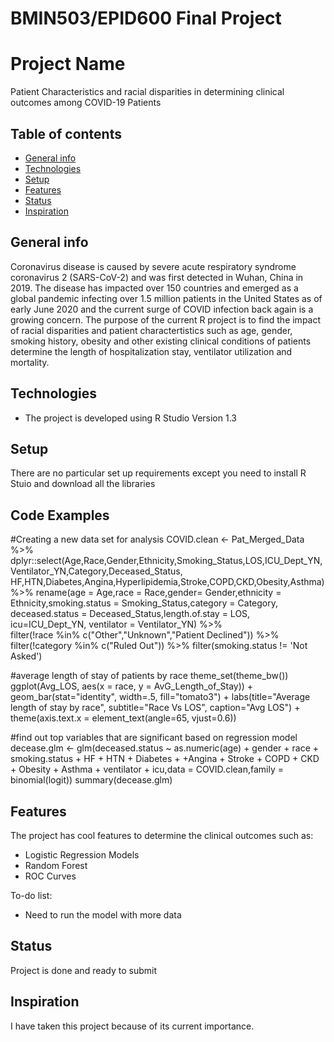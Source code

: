 # BMIN503/EPID600 Final Project

# Project Name
Patient Characteristics and racial disparities in determining clinical outcomes among COVID-19 Patients

## Table of contents
* [General info](#general-info)
* [Technologies](#technologies)
* [Setup](#setup)
* [Features](#features)
* [Status](#status)
* [Inspiration](#inspiration)


## General info
Coronavirus disease is caused by severe acute respiratory syndrome coronavirus 2 (SARS-CoV-2) and was first detected in Wuhan, China in 2019. The disease has impacted over 150 countries and emerged as a global pandemic infecting over 1.5 million patients in the United States as of early June 2020 and the current surge of COVID infection back again is a growing concern. The purpose of the current R project is to find the impact of racial disparities and patient charactertistics such as age, gender, smoking history, obesity and other existing clinical conditions of patients determine the length of hospitalization stay, ventilator utilization and mortality.


## Technologies
* The project is developed using R Studio Version 1.3


## Setup
There are no particular set up requirements except you need to install R Stuio and download all the libraries

## Code Examples

#Creating a new data set for analysis
COVID.clean <- Pat_Merged_Data %>% 
        dplyr::select(Age,Race,Gender,Ethnicity,Smoking_Status,LOS,ICU_Dept_YN,Ventilator_YN,Category,Deceased_Status,
        HF,HTN,Diabetes,Angina,Hyperlipidemia,Stroke,COPD,CKD,Obesity,Asthma) %>%
        rename(age = Age,race = Race,gender= Gender,ethnicity = Ethnicity,smoking.status = Smoking_Status,category = Category,
            deceased.status = Deceased_Status,length.of.stay = LOS, icu=ICU_Dept_YN, ventilator = Ventilator_YN) %>%   
        filter(!race  %in% c("Other","Unknown","Patient Declined")) %>% 
        filter(!category  %in% c("Ruled Out")) %>% 
        filter(smoking.status != 'Not Asked') 
        
#average length of stay of patients by race
theme_set(theme_bw())
ggplot(Avg_LOS, aes(x = race, y = AvG_Length_of_Stay)) + 
  geom_bar(stat="identity", width=.5, fill="tomato3") + 
  labs(title="Average length of stay by race", 
       subtitle="Race Vs LOS", 
       caption="Avg LOS") + 
  theme(axis.text.x = element_text(angle=65, vjust=0.6))
  
#find out top variables that are significant based on regression model
decease.glm <- glm(deceased.status ~ as.numeric(age) + gender + race + smoking.status + HF + HTN + Diabetes +
              +Angina + Stroke + COPD + CKD + Obesity + Asthma + ventilator + icu,data = COVID.clean,family = binomial(logit))
summary(decease.glm)
        
        
## Features
The project has cool features to determine the clinical outcomes such as:
* Logistic Regression Models
* Random Forest
* ROC Curves

To-do list:
* Need to run the model with more data


## Status
Project is done and ready to submit

## Inspiration
I have taken this project because of its current importance.


